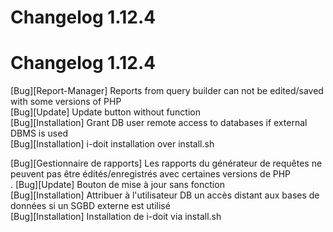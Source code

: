 <!-- TRANSLATED by md-translate -->
# Changelog 1.12.4

# Changelog 1.12.4

[Bug][Report-Manager] Reports from query builder can not be edited/saved with some versions of PHP<br>
[Bug][Update] Update button without function<br>
[Bug][Installation] Grant DB user remote access to databases if external DBMS is used<br>
[Bug][Installation] i-doit installation over install.sh<br>

[Bug][Gestionnaire de rapports] Les rapports du générateur de requêtes ne peuvent pas être édités/enregistrés avec certaines versions de PHP<br>.
[Bug][Update] Bouton de mise à jour sans fonction<br>
[Bug][Installation] Attribuer à l'utilisateur DB un accès distant aux bases de données si un SGBD externe est utilisé<br>
[Bug][Installation] Installation de i-doit via install.sh<br>